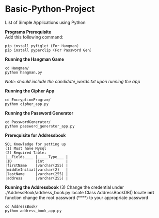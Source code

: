 # Basic-Python-Project
List of Simple Applications using Python

<strong>Programs Prerequisite</strong><br>
Add this following command:
```
pip install pyfiglet (For Hangman)
pip install pyperclip (For Password Gen)
```
<strong>Running the Hangman Game</strong>
```
cd Hangman/
python hangman.py
```
<i>Note: should include the candidate_words.txt upon running the app</i>

<strong>Running the Cipher App</strong>
```
cd EncryptionProgram/
python cipher_app.py
```

<strong>Running the Password Generator</strong>
```
cd PasswordGenerator/
python password_generator_app.py
```
<strong>Prerequisite for Addressbook</strong>
```
SQL Knowledge for setting up
(1) Must have Mysql
(2) Required Table:
|__Fields____ |_____Type___ |
|ID           |int          |
|firstName    |varchar(255) |
|middleInitial|varchar(2)   |
|lastName     |varchar(255) |
|address      |varchar(255) |
```
<strong>Running the Addressbook</strong>
(3) Change the credential under 
./AddressBook/address_book.py 
locate Class AddressBookDB()
locate __init__ function
change the root password (****) to your appropriate password
```
cd AddressBook/
python address_book_app.py
```
